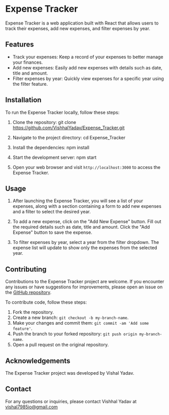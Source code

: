 # Expense Tracker

Expense Tracker is a web application built with React that allows users to track their expenses, add new expenses, and filter expenses by year.

## Features

- Track your expenses: Keep a record of your expenses to better manage your finances.
- Add new expenses: Easily add new expenses with details such as date, title and amount.
- Filter expenses by year: Quickly view expenses for a specific year using the filter feature.

## Installation

To run the Expense Tracker locally, follow these steps:

1. Clone the repository:
git clone https://github.com/VishhalYadav/Expense_Tracker.git

2. Navigate to the project directory:
cd Expense_Tracker

3. Install the dependencies:
npm install

4. Start the development server:
npm start

5. Open your web browser and visit `http://localhost:3000` to access the Expense Tracker.

## Usage

1. After launching the Expense Tracker, you will see a list of your expenses, along with a section containing a form to add new expenses and a filter to select the desired year.

2. To add a new expense, click on the "Add New Expense" button. Fill out the required details such as date, title and amount. Click the "Add Expense" button to save the expense.

3. To filter expenses by year, select a year from the filter dropdown. The expense list will update to show only the expenses from the selected year.

## Contributing

Contributions to the Expense Tracker project are welcome. If you encounter any issues or have suggestions for improvements, please open an issue on the [GitHub repository](https://github.com/VishhalYadav/Expense_Tracker/issues). 

To contribute code, follow these steps:

1. Fork the repository.
2. Create a new branch: `git checkout -b my-branch-name`.
3. Make your changes and commit them: `git commit -am 'Add some feature'`.
4. Push the branch to your forked repository: `git push origin my-branch-name`.
5. Open a pull request on the original repository.



## Acknowledgements

The Expense Tracker project was developed by Vishal Yadav. 

## Contact

For any questions or inquiries, please contact Vishhal Yadav at vishal7985io@gmail.com
